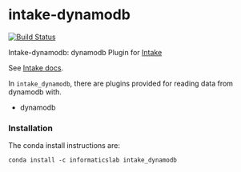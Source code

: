 # intake-dynamodb

[![Build Status](https://travis-ci.com/informatics-lab/intake-dynamodb.svg?branch=master)](https://travis-ci.com/informatics-lab/intake-dynamodb)

Intake-dynamodb: dynamodb Plugin for [Intake](https://github.com/informatics-lab/intake-dynamodb)

See [Intake docs](https://intake.readthedocs.io/en/latest/overview.html).

In `intake_dynamodb`, there are plugins provided for reading data from dynamodb with.
  - dynamodb

### Installation

The conda install instructions are:

```
conda install -c informaticslab intake_dynamodb
```

